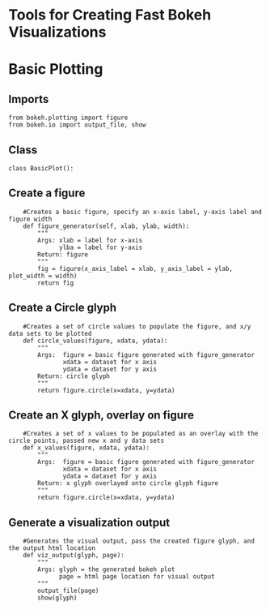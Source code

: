# Tools for Creating Fast Bokeh Visualizations


# Basic Plotting

## Imports
```Python3
from bokeh.plotting import figure
from bokeh.io import output_file, show
```

## Class
```Python3
class BasicPlot():
```

## Create a figure
```Python3    
    #Creates a basic figure, specify an x-axis label, y-axis label and figure width
    def figure_generator(self, xlab, ylab, width):
        """
        Args: xlab = label for x-axis
              ylba = label for y-axis
        Return: figure
        """
        fig = figure(x_axis_label = xlab, y_axis_label = ylab, plot_width = width)
        return fig
```

## Create a Circle glyph
```Python3        
    #Creates a set of circle values to populate the figure, and x/y data sets to be plotted   
    def circle_values(figure, xdata, ydata):
        """
        Args:  figure = basic figure generated with figure_generator
               xdata = dataset for x axis
               ydata = dataset for y axis
        Return: circle glyph
        """
        return figure.circle(x=xdata, y=ydata)
```

## Create an X glyph, overlay on figure
```Python3    
    #Creates a set of x values to be populated as an overlay with the circle points, passed new x and y data sets
    def x_values(figure, xdata, ydata):
        """
        Args:  figure = basic figure generated with figure_generator
               xdata = dataset for x axis
               ydata = dataset for y axis
        Return: x glyph overlayed onto circle glyph figure
        """
        return figure.circle(x=xdata, y=ydata)
```     

## Generate a visualization output
```Python3        
    #Generates the visual output, pass the created figure glyph, and the output html location    
    def viz_output(glyph, page):
        """
        Args: glyph = the generated bokeh plot
              page = html page location for visual output
        """
        output_file(page)
        show(glyph)
```
